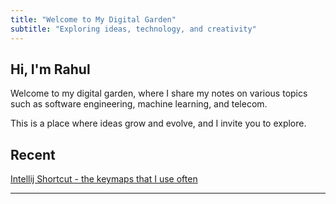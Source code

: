 ```yaml
---
title: "Welcome to My Digital Garden"
subtitle: "Exploring ideas, technology, and creativity"
---
```


## Hi, I'm Rahul
Welcome to my digital garden, where I share my notes on various topics such as software engineering, machine learning, and telecom.

This is a place where ideas grow and evolve, and I invite you to explore.

## Recent
[Intellij Shortcut - the keymaps that I use often](IntelliJ_Shortcuts)

---